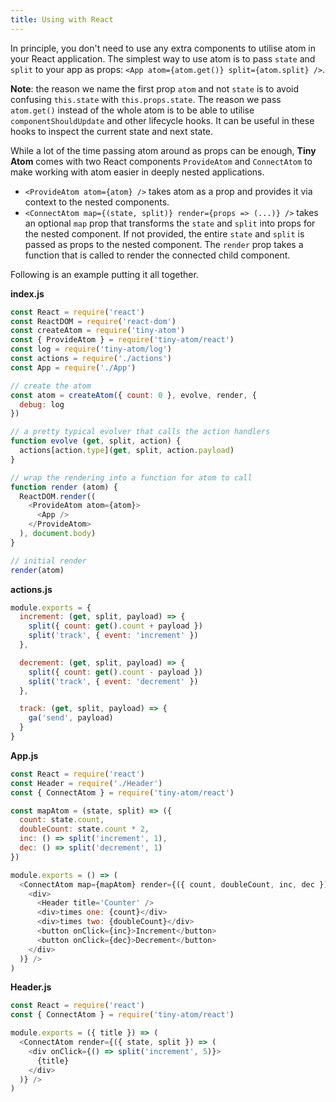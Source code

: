 ```yaml
---
title: Using with React
---
```


In principle, you don't need to use any extra components to utilise atom in your React application. The simplest way to use atom is to pass `state` and `split` to your app as props: `<App atom={atom.get()} split={atom.split} />`.

**Note**: the reason we name the first prop `atom` and not `state` is to avoid confusing `this.state` with `this.props.state`. The reason we pass `atom.get()` instead of the whole atom is to be able to utilise `componentShouldUpdate` and other lifecycle hooks. It can be useful in these hooks to inspect the current state and next state.

While a lot of the time passing atom around as props can be enough, **Tiny Atom** comes with two React components `ProvideAtom` and `ConnectAtom` to make working with atom easier in deeply nested applications.

* `<ProvideAtom atom={atom} />` takes atom as a prop and provides it via context to the nested components.
* `<ConnectAtom map={(state, split)} render={props => (...)} />` takes an optional `map` prop that transforms the `state` and `split` into props for the nested component. If not provided, the entire `state` and `split` is passed as props to the nested component. The `render` prop takes a function that is called to render the connected child component.

Following is an example putting it all together.

**index.js**

```js
const React = require('react')
const ReactDOM = require('react-dom')
const createAtom = require('tiny-atom')
const { ProvideAtom } = require('tiny-atom/react')
const log = require('tiny-atom/log')
const actions = require('./actions')
const App = require('./App')

// create the atom
const atom = createAtom({ count: 0 }, evolve, render, {
  debug: log
})

// a pretty typical evolver that calls the action handlers
function evolve (get, split, action) {
  actions[action.type](get, split, action.payload)
}

// wrap the rendering into a function for atom to call
function render (atom) {
  ReactDOM.render((
    <ProvideAtom atom={atom}>
      <App />
    </ProvideAtom>
  ), document.body)
}

// initial render
render(atom)
```

**actions.js**

```js
module.exports = {
  increment: (get, split, payload) => {
    split({ count: get().count + payload })
    split('track', { event: 'increment' })
  },

  decrement: (get, split, payload) => {
    split({ count: get().count - payload })
    split('track', { event: 'decrement' })
  },

  track: (get, split, payload) => {
    ga('send', payload)
  }
}
```

**App.js**

```js
const React = require('react')
const Header = require('./Header')
const { ConnectAtom } = require('tiny-atom/react')

const mapAtom = (state, split) => ({
  count: state.count,
  doubleCount: state.count * 2,
  inc: () => split('increment', 1),
  dec: () => split('decrement', 1)
})

module.exports = () => (
  <ConnectAtom map={mapAtom} render={({ count, doubleCount, inc, dec }) => (
    <div>
      <Header title='Counter' />
      <div>times one: {count}</div>
      <div>times two: {doubleCount}</div>
      <button onClick={inc}>Increment</button>
      <button onClick={dec}>Decrement</button>
    </div>
  )} />
)
```

**Header.js**

```js
const React = require('react')
const { ConnectAtom } = require('tiny-atom/react')

module.exports = ({ title }) => (
  <ConnectAtom render={({ state, split }) => (
    <div onClick={() => split('increment', 5)}>
      {title}
    </div>
  )} />
)
```
